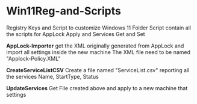 # Win11Reg-and-Scripts
Registry Keys and Script to customize Windows 11 
Folder Script contain all the scripts for AppLock Apply and Services Get and Set

**AppLock-Importer** 
get the XML originally generated from AppLock and import all settings inside the new machine
The XML file need to be named "Applock-Policy.XML"

**CreateServiceListCSV**
Create a file named "ServiceList.csv" reporting all the services Name, StartType, Status

**UpdateServices**
Get FIle created above and apply to a new machine that settings 

